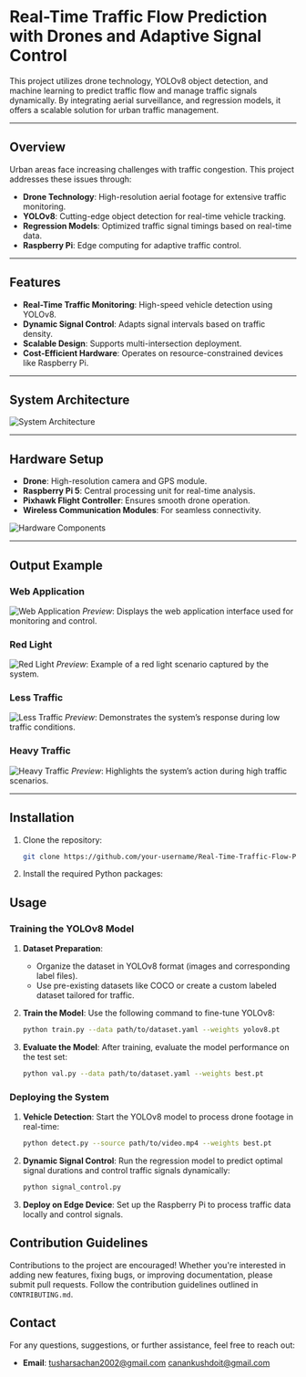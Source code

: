 # Real-Time Traffic Flow Prediction with Drones and Adaptive Signal Control

This project utilizes drone technology, YOLOv8 object detection, and machine learning to predict traffic flow and manage traffic signals dynamically. By integrating aerial surveillance, and regression models, it offers a scalable solution for urban traffic management.

---

## Overview

Urban areas face increasing challenges with traffic congestion. This project addresses these issues through:

- **Drone Technology**: High-resolution aerial footage for extensive traffic monitoring.
- **YOLOv8**: Cutting-edge object detection for real-time vehicle tracking.
- **Regression Models**: Optimized traffic signal timings based on real-time data.
- **Raspberry Pi**: Edge computing for adaptive traffic control.

---

## Features

- **Real-Time Traffic Monitoring**: High-speed vehicle detection using YOLOv8.
- **Dynamic Signal Control**: Adapts signal intervals based on traffic density.
- **Scalable Design**: Supports multi-intersection deployment.
- **Cost-Efficient Hardware**: Operates on resource-constrained devices like Raspberry Pi.

---

## System Architecture

![System Architecture](https://github.com/tusharsachan15/Real-Time-Traffic-Flow-Prediction-with-Drones-and-Adaptive-Signal-Control/blob/main/Frontend/Figures/Architecture%20Diagram.png)

---

## Hardware Setup

- **Drone**: High-resolution camera and GPS module.
- **Raspberry Pi 5**: Central processing unit for real-time analysis.
- **Pixhawk Flight Controller**: Ensures smooth drone operation.
- **Wireless Communication Modules**: For seamless connectivity.

![Hardware Components](https://github.com/tusharsachan15/Real-Time-Traffic-Flow-Prediction-with-Drones-and-Adaptive-Signal-Control/blob/main/Frontend/Figures/Hardware.png)

---

## Output Example

### Web Application
![Web Application](https://github.com/tusharsachan15/Real-Time-Traffic-Flow-Prediction-with-Drones-and-Adaptive-Signal-Control/blob/main/Frontend/Figures/Webapp.png)
*Preview*: Displays the web application interface used for monitoring and control.

### Red Light
![Red Light](https://github.com/tusharsachan15/Real-Time-Traffic-Flow-Prediction-with-Drones-and-Adaptive-Signal-Control/blob/main/Frontend/Figures/Red%20light.png)
*Preview*: Example of a red light scenario captured by the system.

### Less Traffic
![Less Traffic](https://github.com/tusharsachan15/Real-Time-Traffic-Flow-Prediction-with-Drones-and-Adaptive-Signal-Control/blob/main/Frontend/Figures/Less%20traffic.png)
*Preview*: Demonstrates the system’s response during low traffic conditions.

### Heavy Traffic
![Heavy Traffic](https://github.com/tusharsachan15/Real-Time-Traffic-Flow-Prediction-with-Drones-and-Adaptive-Signal-Control/blob/main/Frontend/Figures/Heavy%20traffic.png)
*Preview*: Highlights the system’s action during high traffic scenarios.


---

## Installation

1. Clone the repository:

   ```bash
   git clone https://github.com/your-username/Real-Time-Traffic-Flow-Prediction.git

2. Install the required Python packages:

## Usage

### Training the YOLOv8 Model

1. **Dataset Preparation**:
   - Organize the dataset in YOLOv8 format (images and corresponding label files).
   - Use pre-existing datasets like COCO or create a custom labeled dataset tailored for traffic.

2. **Train the Model**:
   Use the following command to fine-tune YOLOv8:

   ```bash
   python train.py --data path/to/dataset.yaml --weights yolov8.pt
   
3. **Evaluate the Model**:
   After training, evaluate the model performance on the test set:

   ```bash
   python val.py --data path/to/dataset.yaml --weights best.pt

### Deploying the System

1. **Vehicle Detection**: 
   Start the YOLOv8 model to process drone footage in real-time:

   ```bash
   python detect.py --source path/to/video.mp4 --weights best.pt

2. **Dynamic Signal Control**:
   Run the regression model to predict optimal signal durations and control traffic signals dynamically:

   ```bash
   python signal_control.py

3. **Deploy on Edge Device**:
   Set up the Raspberry Pi to process traffic data locally and control signals.


## Contribution Guidelines

Contributions to the project are encouraged! Whether you're interested in adding new features, fixing bugs, or improving documentation, please submit pull requests. Follow the contribution guidelines outlined in `CONTRIBUTING.md`.

## Contact

For any questions, suggestions, or further assistance, feel free to reach out:

- **Email**: [tusharsachan2002@gmail.com](mailto:tusharsachan2002@gmail.com) [canankushdoit@gmail.com](mailto:canankushdoit@gmail.com)
